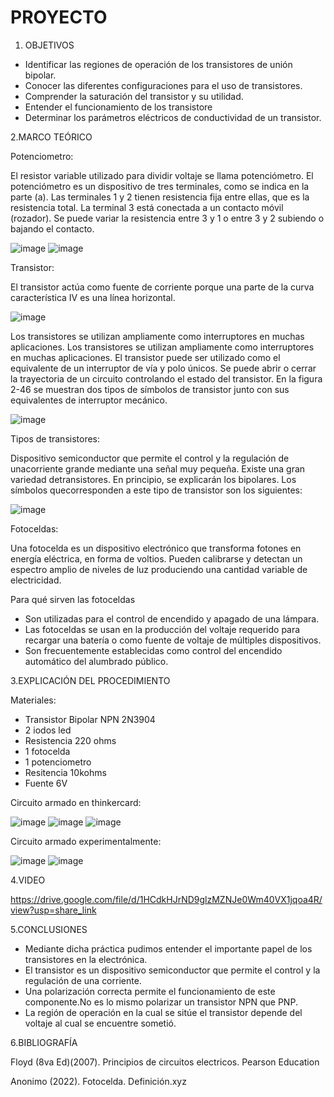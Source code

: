 # PROYECTO

1. OBJETIVOS

- Identificar las regiones de operación de los transistores de unión bipolar.
- Conocer  las  diferentes  configuraciones  para  el  uso de transistores.
- Comprender la saturación del transistor y su utilidad.
- Entender el funcionamiento de los transistore
- Determinar los parámetros eléctricos de conductividad de un transistor.

2.MARCO TEÓRICO

Potenciometro:

El resistor variable utilizado para dividir voltaje se llama potenciómetro.
El potenciómetro es un dispositivo de tres terminales, como se
indica en la parte (a). Las terminales 1 y 2 tienen resistencia fija entre ellas, que es la resistencia
total. La terminal 3 está conectada a un contacto móvil (rozador). Se puede variar la resistencia entre 3 y 1 o entre 3 y 2 subiendo o bajando el contacto.

![image](https://user-images.githubusercontent.com/117045943/205103954-2b86784c-22ca-4eef-936a-65a45f785c97.png)
![image](https://user-images.githubusercontent.com/117045943/205103984-16202620-0daa-42c2-ada8-5b5afcdaf505.png)

Transistor:

El transistor actúa como fuente de corriente
porque una parte de la curva característica IV es una línea horizontal.

![image](https://user-images.githubusercontent.com/117045943/205105538-2770c86b-3a0e-4838-8236-9280d3a7988c.png)

Los transistores se utilizan ampliamente como interruptores en muchas aplicaciones.
Los transistores se utilizan ampliamente como interruptores en muchas aplicaciones. El transistor puede ser utilizado como el equivalente de un interruptor de vía y polo únicos. Se puede abrir o cerrar la trayectoria de un circuito controlando el estado
del transistor. En la figura 2-46 se muestran dos tipos de símbolos de transistor junto con sus
equivalentes de interruptor mecánico.

![image](https://user-images.githubusercontent.com/117045943/205106129-95d203d7-e17c-4597-9705-a1dc65af19a1.png)

Tipos de transistores:

Dispositivo   semiconductor   que   permite   el   control   y   la   regulación   de   unacorriente grande mediante una señal muy pequeña. Existe una gran variedad detransistores.   En   principio,   se   explicarán   los   bipolares.   Los   símbolos   quecorresponden a este tipo de transistor son los siguientes:

![image](https://user-images.githubusercontent.com/117045943/205106559-758eb2f9-3183-43bf-80a2-80928acbd082.png)

Fotoceldas:

Una fotocelda es un dispositivo electrónico que transforma fotones en energía eléctrica, en forma de voltios. Pueden calibrarse y detectan un espectro amplio de niveles de luz produciendo una cantidad variable de electricidad.

Para qué sirven las fotoceldas

- Son utilizadas para el control de encendido y apagado de una lámpara.
- Las fotoceldas se usan en la producción del voltaje requerido para recargar una batería o como fuente de voltaje de múltiples dispositivos.
- Son frecuentemente establecidas como control del encendido automático del alumbrado público.


3.EXPLICACIÓN DEL PROCEDIMIENTO

Materiales:

- Transistor Bipolar NPN 2N3904
- 2 iodos led
- Resistencia 220 ohms
- 1 fotocelda
- 1 potenciometro
- Resitencia 10kohms
- Fuente 6V

Circuito armado en thinkercard:

![image](https://user-images.githubusercontent.com/117045943/205098794-b3bcca23-88b7-40c1-a9f3-d981da8d6b3a.png)
![image](https://user-images.githubusercontent.com/117045943/205098819-a2900213-860c-4f07-ab64-d0f9392bf9bd.png)
![image](https://user-images.githubusercontent.com/117045943/205098832-eceb80b5-a239-4932-8222-4313ca9de257.png)

Circuito armado experimentalmente:

![image](https://user-images.githubusercontent.com/117045943/205099508-7b56a806-3948-47ff-bdb6-e489c46b1ed7.png)
![image](https://user-images.githubusercontent.com/117045943/205099524-89f3843a-589e-4feb-a91b-2e7e201870d6.png)


4.VIDEO

https://drive.google.com/file/d/1HCdkHJrND9glzMZNJe0Wm40VX1jqoa4R/view?usp=share_link


5.CONCLUSIONES

- Mediante  dicha  práctica  pudimos  entender  el importante papel de los transistores en la electrónica.
- El transistor es un dispositivo semiconductor que permite el control y la regulación de una corriente.
- Una polarización correcta permite el funcionamiento de este componente.No es lo mismo polarizar un transistor NPN que PNP.
- La  región  de  operación  en  la  cual  se  sitúe  el transistor  depende  del  voltaje  al  cual  se  encuentre sometió.  

6.BIBLIOGRAFÍA

Floyd (8va Ed)(2007). Principios de circuitos electricos. Pearson Education

Anonimo (2022). Fotocelda. Definición.xyz

